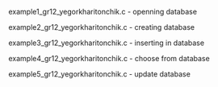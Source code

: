 example1_gr12_yegorkharitonchik.c - openning database

example2_gr12_yegorkharitonchik.c - creating database

example3_gr12_yegorkharitonchik.c - inserting in database

example4_gr12_yegorkharitonchik.c - choose from database

example5_gr12_yegorkharitonchik.c - update database
